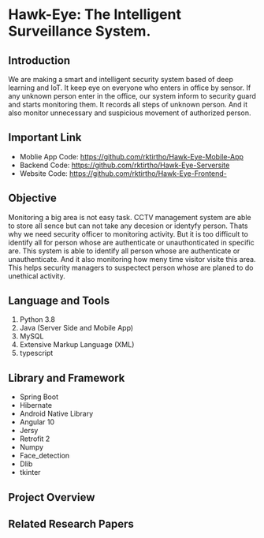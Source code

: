 # Hawk-Eye: The Intelligent Surveillance System. 

## Introduction
We are making a smart and intelligent security system based of deep learning and IoT. It keep eye on everyone who enters in office by sensor. If any unknown person enter in the office, our system inform to security guard and starts monitoring them. It records all steps of unknown person. And it also monitor unnecessary and suspicious movement of authorized person.

## Important Link
* Moblie App Code: https://github.com/rktirtho/Hawk-Eye-Mobile-App
* Backend Code: https://github.com/rktirtho/Hawk-Eye-Serversite
* Website Code: https://github.com/rktirtho/Hawk-Eye-Frontend-

## Objective
Monitoring a big area is not easy task. CCTV management system are able to store all sence but can not take any decesion or identyfy person. Thats why we need security officer to monitoring activity. But it is too difficult to identify all for person whose are authenticate or unauthonticated in specific are. This system is able to identify all person whose are authenticate or unauthenticate. And it also monitoring how meny time visitor visite this area. This helps security managers to suspectect person whose are planed to do unethical activity. 

## Language and Tools
1. Python 3.8
2. Java (Server Side and Mobile App)
3. MySQL
4. Extensive Markup Language (XML)
5. typescript


## Library and Framework
* Spring Boot
* Hibernate
* Android Native Library
* Angular 10
* Jersy
* Retrofit 2
* Numpy
* Face_detection
* Dlib
* tkinter

## Project Overview


## Related Research Papers
